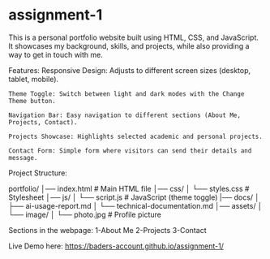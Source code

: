 # assignment-1

This is a personal portfolio website built using HTML, CSS, and JavaScript. It showcases my background, skills, and projects, while also providing a way to get in touch with me.


Features:
    Responsive Design: Adjusts to different screen sizes (desktop, tablet, mobile).

    Theme Toggle: Switch between light and dark modes with the Change Theme button.

    Navigation Bar: Easy navigation to different sections (About Me, Projects, Contact).

    Projects Showcase: Highlights selected academic and personal projects.

    Contact Form: Simple form where visitors can send their details and message.
    
    
Project Structure:

  portfolio/
│── index.html           # Main HTML file
│── css/
│   └── styles.css       # Stylesheet
│── js/
│   └── script.js        # JavaScript (theme toggle)
|── docs/
│   ├── ai-usage-report.md
│   └── technical-documentation.md
│── assets/
│   └── image/
│       └── photo.jpg    # Profile picture
  



Sections in the webpage:
    1-About Me
    2-Projects 
    3-Contact


Live Demo here: https://baders-account.github.io/assignment-1/ 